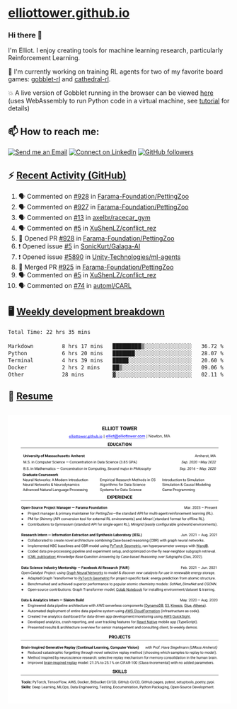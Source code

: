 # [elliottower.github.io](https://github.com/elliottower/elliottower.github.io)

### Hi there 👋

I'm Elliot. I enjoy creating tools for machine learning research, particularly Reinforcement Learning. 

🚀 I'm currently working on training RL agents for two of my favorite board games: [gobblet-rl](https://github.com/elliottower/gobblet-rl) and [cathedral-rl](https://github.com/elliottower/cathedral-rl). 

💥 A live version of Gobblet running in the browser can be viewed [here](https://elliottower.github.io/gobblet-rl/) (uses WebAssembly to run Python code in a virtual machine, see [tutorial](https://github.com/elliottower/gobblet-rl/blob/main/tutorials/WebAssembly/web_assembly.md) for details)


## 📫 How to reach me:

 [![Send me an Email](https://img.shields.io/badge/email-elliot%40elliottower.com-blue)](mailto:elliot@elliottower.com)
 [![Connect on LinkedIn](https://img.shields.io/badge/--linkedin?label=LinkedIn&logo=LinkedIn&style=social)](https://www.linkedin.com/in/elliot-tower)
 [![GitHub followers](https://img.shields.io/github/followers/elliottower?style=social)](https://github.com/elliottower/)
 

## ⚡ [Recent Activity (GitHub)](https://github.com/elliottower)

<!--START_SECTION:activity-->
1. 🗣 Commented on [#928](https://github.com/Farama-Foundation/PettingZoo/issues/928) in [Farama-Foundation/PettingZoo](https://github.com/Farama-Foundation/PettingZoo)
2. 🗣 Commented on [#927](https://github.com/Farama-Foundation/PettingZoo/issues/927) in [Farama-Foundation/PettingZoo](https://github.com/Farama-Foundation/PettingZoo)
3. 🗣 Commented on [#13](https://github.com/axelbr/racecar_gym/issues/13) in [axelbr/racecar_gym](https://github.com/axelbr/racecar_gym)
4. 🗣 Commented on [#5](https://github.com/XuShenLZ/conflict_rez/issues/5) in [XuShenLZ/conflict_rez](https://github.com/XuShenLZ/conflict_rez)
5. 💪 Opened PR [#928](https://github.com/Farama-Foundation/PettingZoo/pull/928) in [Farama-Foundation/PettingZoo](https://github.com/Farama-Foundation/PettingZoo)
6. ❗️ Opened issue [#5](https://github.com/SonicKurt/Galaga-AI/issues/5) in [SonicKurt/Galaga-AI](https://github.com/SonicKurt/Galaga-AI)
7. ❗️ Opened issue [#5890](https://github.com/Unity-Technologies/ml-agents/issues/5890) in [Unity-Technologies/ml-agents](https://github.com/Unity-Technologies/ml-agents)
8. 🎉 Merged PR [#925](https://github.com/Farama-Foundation/PettingZoo/pull/925) in [Farama-Foundation/PettingZoo](https://github.com/Farama-Foundation/PettingZoo)
9. 🗣 Commented on [#5](https://github.com/XuShenLZ/conflict_rez/issues/5) in [XuShenLZ/conflict_rez](https://github.com/XuShenLZ/conflict_rez)
10. 🗣 Commented on [#74](https://github.com/automl/CARL/issues/74) in [automl/CARL](https://github.com/automl/CARL)
<!--END_SECTION:activity-->


## 🖥️ [Weekly development breakdown](https://wakatime.com/@elliottower)
<!--START_SECTION:waka-->

```text
Total Time: 22 hrs 35 mins

Markdown         8 hrs 17 mins   █████████▒░░░░░░░░░░░░░░░   36.72 %
Python           6 hrs 20 mins   ███████░░░░░░░░░░░░░░░░░░   28.07 %
Terminal         4 hrs 39 mins   █████░░░░░░░░░░░░░░░░░░░░   20.60 %
Docker           2 hrs 2 mins    ██▒░░░░░░░░░░░░░░░░░░░░░░   09.06 %
Other            28 mins         ▓░░░░░░░░░░░░░░░░░░░░░░░░   02.11 %
```

<!--END_SECTION:waka-->


## 📄 [Resume](https://elliottower.github.io/src/pdf/resume.pdf)

<!-- PDF-TO-MARKDOWN:START -->
![Page 1](src/png/page1.png "Page 1")
---
<!-- PDF-TO-MARKDOWN:END -->
